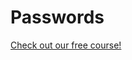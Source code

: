 # Passwords

[Check out our free course!](https://academy.hoppersroppers.org/mod/page/view.php?id=930)

